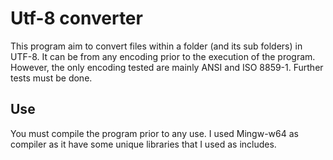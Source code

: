 # Utf-8 converter

This program aim to convert files within a folder (and its sub folders) in UTF-8.
It can be from any encoding prior to the execution of the program. However, the only encoding tested are mainly ANSI and ISO 8859-1.
Further tests must be done.

## Use

You must compile the program prior to any use. I used Mingw-w64 as compiler as it have some unique libraries that I used as includes.

